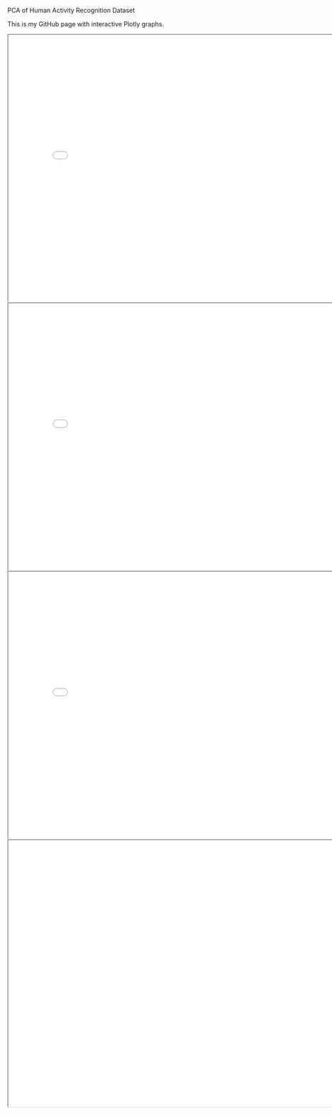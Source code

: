 PCA of Human Activity Recognition Dataset

This is my GitHub page with interactive Plotly graphs.   


<iframe src="Histogram.html" width="800" height="600"></iframe>


<iframe src="Histo_MP.html" width="800" height="600"></iframe>

<iframe src="Scree_Plot.html" width="800" height="600"></iframe>

<iframe src="PC_Plots.html" width="2400" height="600" style="display: block; margin-left: 0;"><</iframe>
